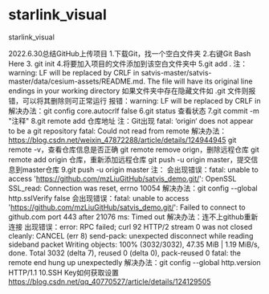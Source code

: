 # starlink_visual
starlink_visual

2022.6.30总结GitHub上传项目
1.下载Git，找一个空白文件夹
2.右键Git Bash Here
3. git init
4.将要加入项目的文件添加到该空白文件夹中
5.git add .
注：
warning: LF will be replaced by CRLF in satvis-master/satvis-master/data/cesium-assets/README.md.
The file will have its original line endings in your working directory
如果文件夹中存在隐藏文件如 .git 文件则报错，可以将其删除则可正常运行
报错：warning: LF will be replaced by CRLF in 
解决办法：git config core.autocrlf false
6.git status 查看状态
7.git commit -m "注释"
8.git remote add 仓库地址
注：Git出现 fatal: ‘origin‘ does not appear to be a git repository fatal: Could not read from remote
解决办法：https://blog.csdn.net/weixin_47872288/article/details/124944945
git remote -v，查看仓库信息是否正确
git remote remove orign，删除远程仓库
git remote add origin 仓库，重新添加远程仓库
git push -u origin master，提交信息到master仓库
9.git push -u origin master
注：
会出现错误：fatal: unable to access 'https://github.com/mzLiuGitHub/satvis_demo.git/': OpenSSL SSL_read: Connection was reset, errno 10054
解决办法：git config --global http.sslVerify false
会出现错误：fatal: unable to access 'https://github.com/mzLiuGitHub/satvis_demo.git/': Failed to connect to github.com port 443 after 21076 ms: Timed out
解决办法：连不上github重新连接
出现错误：error: RPC failed; curl 92 HTTP/2 stream 0 was not closed cleanly: CANCEL (err 8)
send-pack: unexpected disconnect while reading sideband packet
Writing objects: 100% (3032/3032), 47.35 MiB | 1.19 MiB/s, done.
Total 3032 (delta 7), reused 0 (delta 0), pack-reused 0
fatal: the remote end hung up unexpectedly
解决办法：git config --global http.version HTTP/1.1
10.SSH Key如何获取设置
https://blog.csdn.net/qq_40770527/article/details/124129505
